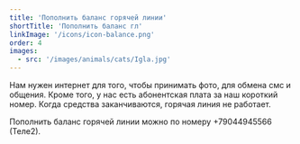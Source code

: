 ```yaml
---
title: 'Пополнить баланс горячей линии'
shortTitle: 'Пополнить баланс гл'
linkImage: '/icons/icon-balance.png'
order: 4
images:
  - src: '/images/animals/cats/Igla.jpg'
---
```


Нам нужен интернет для того, чтобы принимать фото, для обмена смс и общения. Кроме того, у нас есть абонентская плата за наш короткий номер. Когда средства заканчиваются, горячая линия не работает.

Пополнить баланс горячей линии можно по номеру +79044945566 (Теле2).
